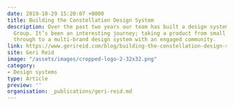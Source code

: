 ```yaml
---
date: 2019-10-29 15:20:07 +0000
title: Building the Constellation Design System
description: Over the past two years our team has built a design system for Lloyds Banking
  Group. It’s been an interesting journey; taking a product from small beginnings
  through to a multi-brand design system with an engaged community.
link: https://www.gerireid.com/blog/building-the-constellation-design-system/
site: Geri Reid
image: "/assets/images/cropped-logo-2-32x32.png"
category:
- Design systems
type: Article
preview: ''
organisation: _publications/geri-reid.md
---
```

